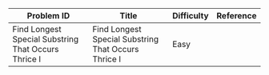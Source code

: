 | Problem ID | Title | Difficulty | Reference
| --- | --- | --- | ---
| Find Longest Special Substring That Occurs Thrice I | Find Longest Special Substring That Occurs Thrice I | Easy | 
